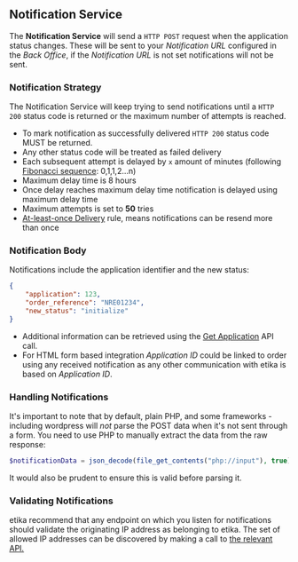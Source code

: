 ## Notification Service

The **Notification Service** will send a `HTTP POST` request when the application status changes. These will be sent to your *Notification URL* configured in the *Back Office*, if the *Notification URL* is not set notifications will not be sent.

### Notification Strategy
The Notification Service will keep trying to send notifications until a `HTTP 200` status code is returned or the maximum number of attempts is reached.

- To mark notification as successfully delivered `HTTP 200` status code MUST be returned.
- Any other status code will be treated as failed delivery
- Each subsequent attempt is delayed by `x` amount of minutes (following [Fibonacci sequence](https://en.wikipedia.org/wiki/Fibonacci_number): 0,1,1,2...n)
- Maximum delay time is 8 hours
- Once delay reaches maximum delay time notification is delayed using maximum delay time
- Maximum attempts is set to **50** tries
- [At-least-once Delivery](http://www.cloudcomputingpatterns.org/at_least_once_delivery/) rule, means notifications can be resend more than once

### Notification Body
Notifications include the application identifier and the new status:

```json
{
    "application": 123,
    "order_reference": "NRE01234",
    "new_status": "initialize"
}
```

- Additional information can be retrieved using the [Get Application](api/#get-an-application) API call.
- For HTML form based integration *Application ID* could be linked to order using any received notification as any other communication with etika is based on *Application ID*.

### Handling Notifications
It's important to note that by default, plain PHP, and some frameworks - including wordpress will _not_ parse the POST data when it's not sent through a form. You need to use PHP to manually extract the data from the raw response:  

```php
$notificationData = json_decode(file_get_contents("php://input"), true);
```

It would also be prudent to ensure this is valid before parsing it.

### Validating Notifications

etika recommend that any endpoint on which you listen for notifications should validate the originating IP address as belonging to etika. The set of allowed IP addresses can be discovered by making a call to [the relevant API.](api/#get-notification-server-addresses)
